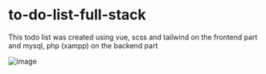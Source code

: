 # to-do-list-full-stack
This todo list was created using vue, scss and tailwind on the frontend part and mysql, php (xampp) on the backend part

![image](https://user-images.githubusercontent.com/56932618/89730871-5adc2280-da4b-11ea-8895-233055ab39b0.png)
